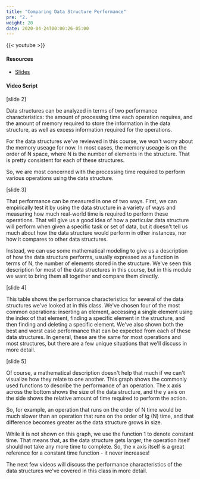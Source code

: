 ```yaml
---
title: "Comparing Data Structure Performance"
pre: "2. "
weight: 20
date: 2020-04-24T00:00:26-05:00
---
```


{{< youtube  >}}

#### Resources

* [Slides](/3-cc310/12-performance/02-comparing-slides.pptx)

#### Video Script

[slide 2]

Data structures can be analyzed in terms of two performance characteristics: the amount of processing time each operation requires, and the amount of memory required to store the information in the data structure, as well as excess information required for the operations. 

For the data structures we've reviewed in this course, we won't worry about the memory useage for now. In most cases, the memory useage is on the order of N space, where N is the number of elements in the structure. That is pretty consistent for each of these structures. 

So, we are most concerned with the processing time required to perform various operations using the data structure. 

[slide 3]

That performance can be measured in one of two ways. First, we can empirically test it by using the data structure in a variety of ways and measuring how much real-world time is required to perform these operations. That will give us a good idea of how a particular data structure will perform when given a specific task or set of data, but it doesn't tell us much about how the data structure would perform in other instances, nor how it compares to other data structures.

Instead, we can use some mathematical modeling to give us a description of how the data structure performs, usually expressed as a function in terms of N, the number of elements stored in the structure. We've seen this description for most of the data structures in this course, but in this module we want to bring them all together and compare them directly.

[slide 4]

This table shows the performance characteristics for several of the data structures we've looked at in this class. We've chosen four of the most common operations: inserting an element, accessing a single element using the index of that element, finding a specific element in the structure, and then finding and deleting a specific element. We've also shown both the best and worst case performance that can be expected from each of these data structures. In general, these are the same for most operations and most structures, but there are a few unique situations that we'll discuss in more detail. 

[slide 5]

Of course, a mathematical description doesn't help that much if we can't visualize how they relate to one another. This graph shows the commonly used functions to describe the performance of an operation. The x axis across the bottom shows the size of the data structure, and the y axis on the side shows the relative amount of time required to perform the action.

So, for example, an operation that runs on the order of N time would be much slower than an operation that runs on the order of lg (N) time, and that difference becomes greater as the data structure grows in size.

While it is not shown on this graph, we use the function 1 to denote constant time. That means that, as the data structure gets larger, the operation itself should not take any more time to complete. So, the x axis itself is a great reference for a constant time function - it never increases!

The next few videos will discuss the performance characteristics of the data structures we've covered in this class in more detail. 